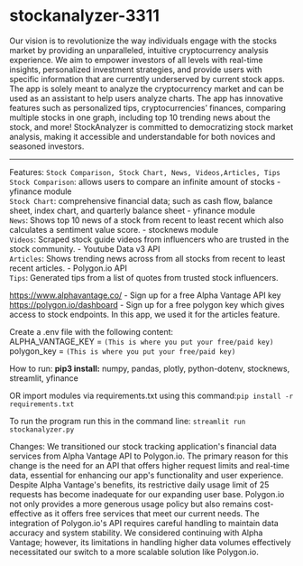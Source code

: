 # stockanalyzer-3311
Our vision is to revolutionize the way individuals engage with the stocks market by providing an unparalleled, intuitive cryptocurrency analysis experience. We aim to empower investors of all levels with real-time insights, personalized investment strategies, and provide users with specific information that are currently underserved by current stock apps. The app is solely meant to analyze the cryptocurrency market and can be used as an assistant to help users analyze charts. The app has innovative features such as personalized tips, cryptocurrencies’ finances, comparing multiple stocks in one graph, including top 10 trending news about the stock, and more! StockAnalyzer is committed to democratizing stock market analysis, making it accessible and understandable for both novices and seasoned investors.

--------------------------------------------------------------------------------------------------------------------------------------------------------------------------------
Features: `Stock Comparison, Stock Chart, News, Videos,Articles, Tips` <br/>
`Stock Comparison`: allows users to compare an infinite amount of stocks - yfinance module <br/>
`Stock Chart`: comprehensive financial data; such as cash flow, balance sheet, index chart, and quarterly balance sheet - yfinance module <br/>
`News`: Shows top 10 news of a stock from recent to least recent which also calculates a sentiment value score. - stocknews module <br/>
`Videos`: Scraped stock guide videos from influencers who are trusted in the stock community. - Youtube Data v3 API <br/>
`Articles`: Shows trending news across from all stocks from recent to least recent articles. - Polygon.io API <br/>
`Tips`: Generated tips from a list of quotes from trusted stock influencers.

https://www.alphavantage.co/ - Sign up for a free Alpha Vantage API key <br/>
https://polygon.io/dashboard - Sign up for a free polygon key which gives access to stock endpoints. In this app, we used it for the articles feature.

Create a .env file with the following content:<br/>
ALPHA_VANTAGE_KEY =  ``(This is where you put your free/paid key)`` <br/>
polygon_key = ``(This is where you put your free/paid key)``

How to run:
**pip3 install:**
numpy,
pandas,
plotly,
python-dotenv,
stocknews,
streamlit,
yfinance

OR import modules via requirements.txt using this command:``pip install -r requirements.txt``

To run the program run this in the command line:
``streamlit run stockanalyzer.py``


Changes:
We transitioned our stock tracking application's financial data services from Alpha Vantage API to Polygon.io. The primary reason for this change is the need for an API that offers higher request limits and real-time data, essential for enhancing our app's functionality and user experience. Despite Alpha Vantage's benefits, its restrictive daily usage limit of 25 requests has become inadequate for our expanding user base. Polygon.io not only provides a more generous usage policy but also remains cost-effective as it offers free services that meet our current needs. The integration of Polygon.io's API requires careful handling to maintain data accuracy and system stability. We considered continuing with Alpha Vantage; however, its limitations in handling higher data volumes effectively necessitated our switch to a more scalable solution like Polygon.io.
